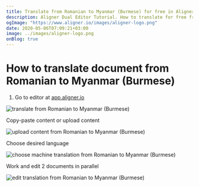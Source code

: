```yaml
---
title: Translate from Romanian to Myanmar (Burmese) for free in Aligner Editor
description: Aligner Dual Editor Tutorial. How to translate for free from Romanian to Myanmar (Burmese). Aligner is multilingual document management platform. 
ogImage: "https://www.aligner.io/images/aligner-logo.png"
date: 2020-05-06T07:09:21+03:00
image: ../images/aligner-logo.png
onBlog: true
---
```


# How to translate document from Romanian to Myanmar (Burmese)

1. Go to editor at [app.aligner.io](https://app.aligner.io "Aligner App web page")

![translate from Romanian to Myanmar (Burmese)](../aligner-blank-editor.png "translate from Romanian to Myanmar (Burmese)")

Copy-paste content or upload content

![upload content from Romanian to Myanmar (Burmese)](../aligner-uploaded-document.png "upload content from Romanian to Myanmar (Burmese)")

Choose desired language

![choose machine translation from Romanian to Myanmar (Burmese)](../aligner-language-dropdown.png "choose machine translation from Romanian to Myanmar (Burmese)")

Work and edit 2 documents in parallel

![edit translation from Romanian to Myanmar (Burmese)](../aligner-double-sitded-editor.png "edit translation from Romanian to Myanmar (Burmese)")

